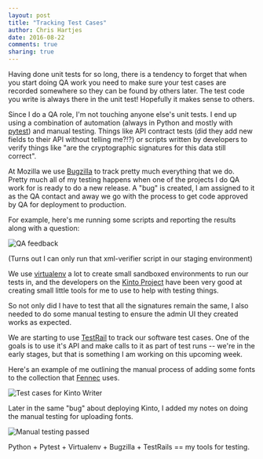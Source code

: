 ```yaml
---
layout: post
title: "Tracking Test Cases"
author: Chris Hartjes
date: 2016-08-22
comments: true
sharing: true
---
```


Having done unit tests for so long, there is a tendency to forget that when you
start doing QA work you need to make sure your test cases are recorded somewhere
so they can be found by others later. The test code you write is always there
in the unit test! Hopefully it makes sense to others.

Since I do a QA role, I'm not touching anyone else's unit tests. I end up using
a combination of automation (always in Python and mostly with [pytest](http://docs.pytest.org/en/latest)) and manual testing. Things like API
contract tests (did they add new fields to their API without telling me?!?) or
scripts written by developers to verify things like "are the cryptographic
signatures for this data still correct".

At Mozilla we use [Bugzilla](https://www.bugzilla.org/) to track pretty much
everything that we do. Pretty much all of my testing happens when one of the
projects I do QA work for is ready to do a new release. A "bug" is created, I
am assigned to it as the QA contact and away we go with the process to get code
approved by QA for deployment to production.

For example, here's me running some scripts and reporting the results along
with a question:

![QA feedback](https://grumpy-learning.s3.amazonaws.com/e6gv86j8.png)

(Turns out I can only run that xml-verifier script in our staging environment)

We use [virtualenv](https://pypi.python.org/pypi/virtualenv) a lot to create small sandboxed environments to run our tests in, and the developers on the [Kinto Project](https://github.com/Kinto) have been very good at creating small little
tools for me to use to help with testing things.

So not only did I have to test that all the signatures remain the same, I also
needed to do some manual testing to ensure the admin UI they created works
as expected.

We are starting to use [TestRail](http://www.gurock.com/testrail/) to track
our software test cases. One of the goals is to use it's API and make calls to
it as part of test runs -- we're in the early stages, but that is something
I am working on this upcoming week.

Here's an example of me outlining the manual process of adding some fonts to
the collection that [Fennec](https://developer.mozilla.org/en-US/docs/Mozilla/Developer_guide/Build_Instructions/Simple_Firefox_for_Android_build) uses.

![Test cases for Kinto Writer](https://grumpy-learning.s3.amazonaws.com/L8psH5O2.png)

Later in the same "bug" about deploying Kinto, I added my notes on doing the
manual testing for uploading fonts.

![Manual testing passed](https://grumpy-learning.s3.amazonaws.com/PUzu7ofc.png)

Python + Pytest + Virtualenv + Bugzilla + TestRails == my tools for testing.
